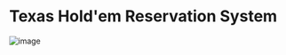 # Texas Hold'em Reservation System
![image](https://github.com/user-attachments/assets/d75526c0-f847-44e8-9a30-09e1955bb51f)
